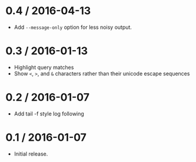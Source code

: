 # 0.4 / 2016-04-13

* Add `--message-only` option for less noisy output.


# 0.3 / 2016-01-13

* Highlight query matches
* Show `<`, `>`, and `&` characters rather than their unicode escape sequences


# 0.2 / 2016-01-07

* Add tail -f style log following


# 0.1 / 2016-01-07

* Initial release.

